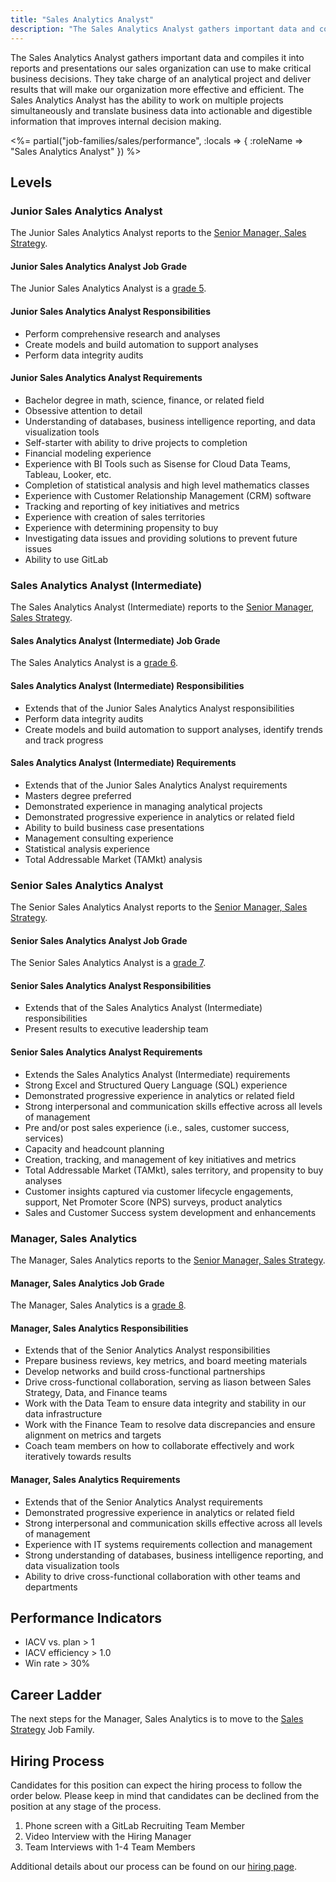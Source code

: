 ```yaml
---
title: "Sales Analytics Analyst"
description: "The Sales Analytics Analyst gathers important data and compiles it into reports and presentations our sales organization can use to make critical business decisions."
---
```


The Sales Analytics Analyst gathers important data and compiles it into reports and presentations our sales organization can use to make critical business decisions. They take charge of an analytical project and deliver results that will make our organization more effective and efficient. The Sales Analytics Analyst has the ability to work on multiple projects simultaneously and translate business data into actionable and digestible information that improves internal decision making.

<%= partial("job-families/sales/performance", :locals => { :roleName => "Sales Analytics Analyst" }) %>

## Levels

### Junior Sales Analytics Analyst

The Junior Sales Analytics Analyst reports to the [Senior Manager, Sales Strategy](/job-families/sales/sales-strategy/).

#### Junior Sales Analytics Analyst Job Grade

The Junior Sales Analytics Analyst is a [grade 5](/handbook/total-rewards/compensation/compensation-calculator/#gitlab-job-grades).

#### Junior Sales Analytics Analyst Responsibilities

- Perform comprehensive research and analyses
- Create models and build automation to support analyses
- Perform data integrity audits

#### Junior Sales Analytics Analyst Requirements

- Bachelor degree in math, science, finance, or related field
- Obsessive attention to detail
- Understanding of databases, business intelligence reporting, and data visualization tools
- Self-starter with ability to drive projects to completion
- Financial modeling experience
- Experience with BI Tools such as Sisense for Cloud Data Teams, Tableau, Looker, etc.
- Completion of statistical analysis and high level mathematics classes
- Experience with Customer Relationship Management (CRM) software
- Tracking and reporting of key initiatives and metrics
- Experience with creation of sales territories
- Experience with determining propensity to buy
- Investigating data issues and providing solutions to prevent future issues
- Ability to use GitLab

### Sales Analytics Analyst (Intermediate)

The Sales Analytics Analyst (Intermediate) reports to the [Senior Manager, Sales Strategy](/job-families/sales/sales-strategy/).

#### Sales Analytics Analyst (Intermediate) Job Grade

The Sales Analytics Analyst is a [grade 6](/handbook/total-rewards/compensation/compensation-calculator/#gitlab-job-grades).

#### Sales Analytics Analyst (Intermediate) Responsibilities

- Extends that of the Junior Sales Analytics Analyst responsibilities
- Perform data integrity audits
- Create models and build automation to support analyses, identify trends and track progress

#### Sales Analytics Analyst (Intermediate) Requirements

- Extends that of the Junior Sales Analytics Analyst requirements
- Masters degree preferred
- Demonstrated experience in managing analytical projects
- Demonstrated progressive experience in analytics or related field
- Ability to build business case presentations
- Management consulting experience
- Statistical analysis experience
- Total Addressable Market (TAMkt) analysis

### Senior Sales Analytics Analyst

The Senior Sales Analytics Analyst reports to the [Senior Manager, Sales Strategy](/job-families/sales/sales-strategy/).

#### Senior Sales Analytics Analyst Job Grade

The Senior Sales Analytics Analyst is a [grade 7](/handbook/total-rewards/compensation/compensation-calculator/#gitlab-job-grades).

#### Senior Sales Analytics Analyst Responsibilities

- Extends that of the Sales Analytics Analyst (Intermediate) responsibilities
- Present results to executive leadership team

#### Senior Sales Analytics Analyst Requirements

- Extends the Sales Analytics Analyst (Intermediate) requirements
- Strong Excel and Structured Query Language (SQL) experience
- Demonstrated progressive experience in analytics or related field
- Strong interpersonal and communication skills effective across all levels of management
- Pre and/or post sales experience (i.e., sales, customer success, services)
- Capacity and headcount planning
- Creation, tracking, and management of key initiatives and metrics
- Total Addressable Market (TAMkt), sales territory, and propensity to buy analyses
- Customer insights captured via customer lifecycle engagements, support, Net Promoter Score (NPS) surveys, product analytics
- Sales and Customer Success system development and enhancements

### Manager, Sales Analytics

The Manager, Sales Analytics reports to the [Senior Manager, Sales Strategy](/job-families/sales/sales-strategy/).

#### Manager, Sales Analytics  Job Grade

The Manager, Sales Analytics is a [grade 8](/handbook/total-rewards/compensation/compensation-calculator/#gitlab-job-grades).

#### Manager, Sales Analytics  Responsibilities

- Extends that of the Senior Analytics Analyst responsibilities
- Prepare business reviews, key metrics, and board meeting materials
- Develop networks and build cross-functional partnerships
- Drive cross-functional collaboration, serving as liason between Sales Strategy, Data, and Finance teams
- Work with the Data Team to ensure data integrity and stability in our data infrastructure
- Work with the Finance Team to resolve data discrepancies and ensure alignment on metrics and targets
- Coach team members on how to collaborate effectively and work iteratively towards results

#### Manager, Sales Analytics Requirements

- Extends that of the Senior Analytics Analyst requirements
- Demonstrated progressive experience in analytics or related field
- Strong interpersonal and communication skills effective across all levels of management
- Experience with IT systems requirements collection and management
- Strong understanding of databases, business intelligence reporting, and data visualization tools
- Ability to drive cross-functional collaboration with other teams and departments

## Performance Indicators

- IACV vs. plan > 1
- IACV efficiency > 1.0
- Win rate > 30%

## Career Ladder

The next steps for the Manager, Sales Analytics is to move to the [Sales Strategy](/job-families/sales/sales-strategy/) Job Family.

## Hiring Process

Candidates for this position can expect the hiring process to follow the order below. Please keep in mind that candidates can be declined from the position at any stage of the process.

1. Phone screen with a GitLab Recruiting Team Member
1. Video Interview with the Hiring Manager
1. Team Interviews with 1-4 Team Members

Additional details about our process can be found on our [hiring page](/handbook/hiring/).
